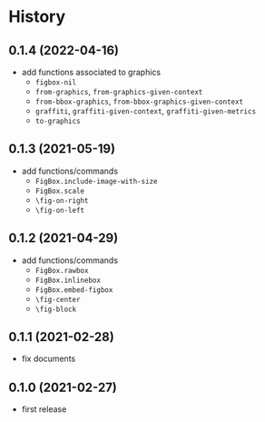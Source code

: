 # History

## 0.1.4 (2022-04-16)

* add functions associated to graphics
  * `figbox-nil`
  * `from-graphics`, `from-graphics-given-context`
  * `from-bbox-graphics`, `from-bbox-graphics-given-context`
  * `graffiti`, `graffiti-given-context`, `graffiti-given-metrics`
  * `to-graphics`

## 0.1.3 (2021-05-19)

* add functions/commands
  * `FigBox.include-image-with-size`
  * `FigBox.scale`
  * `\fig-on-right`
  * `\fig-on-left`

## 0.1.2 (2021-04-29)

* add functions/commands
  * `FigBox.rawbox`
  * `FigBox.inlinebox`
  * `FigBox.embed-figbox`
  * `\fig-center`
  * `\fig-block`

## 0.1.1 (2021-02-28)

* fix documents

## 0.1.0 (2021-02-27)

* first release

